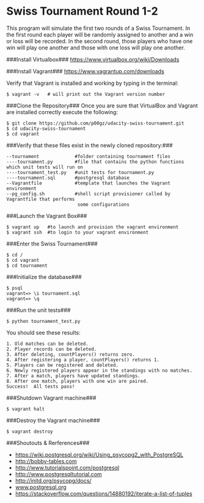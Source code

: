 # Swiss Tournament Round 1-2

This program will simulate the first two rounds of a Swiss Tournament. In the first round
each player will be randomly assigned to another and a win or loss will be recorded. In the second
round, those players who have one win will play one another and those with one loss will play one another. 

###Install Virtualbox###
https://www.virtualbox.org/wiki/Downloads


###Install Vagrant###
https://www.vagrantup.com/downloads

Verify that Vagrant is installed and working by typing in the terminal:

	$ vagrant -v   # will print out the Vagrant version number

###Clone the Repository###
Once you are sure that VirtualBox and Vagrant are installed correctly execute the following:

	$ git clone https://github.com/p00gz/udacity-swiss-tournament.git
	$ cd udacity-swiss-tournament
	$ cd vagrant

###Verify that these files exist in the newly cloned repository:###<br>

	--tournament             #folder containing tournament files
	----tournament.py        #file that contains the python functions which unit tests will run on
	----tournament_test.py   #unit tests for tournament.py
	----tournament.sql       #postgresql database
	--Vagrantfile            #template that launches the Vagrant environment
	--pg_config.sh           #shell script provisioner called by Vagrantfile that performs
                              some configurations 

###Launch the Vagrant Box###

	$ vagrant up   #to launch and provision the vagrant environment
	$ vagrant ssh  #to login to your vagrant environment

###Enter the Swiss Tournament###

	$ cd /
	$ cd vagrant
	$ cd tournament

###Initialize the database###

	$ psql
	vagrant=> \i tournament.sql
	vagrant=> \q


###Run the unit tests###

	$ python tournament_test.py

You should see these results:

	1. Old matches can be deleted.
	2. Player records can be deleted.
	3. After deleting, countPlayers() returns zero.
	4. After registering a player, countPlayers() returns 1.
	5. Players can be registered and deleted.
	6. Newly registered players appear in the standings with no matches.
	7. After a match, players have updated standings.
	8. After one match, players with one win are paired.
	Success!  All tests pass!

###Shutdown Vagrant machine###

	$ vagrant halt


###Destroy the Vagrant machine###

	$ vagrant destroy


###Shoutouts & Rerferences###
* https://wiki.postgresql.org/wiki/Using_psycopg2_with_PostgreSQL
* http://bobby-tables.com
* http://www.tutorialspoint.com/postgresql
* http://www.postgresqltutorial.com
* http://initd.org/psycopg/docs/
* www.postgresql.org
* https://stackoverflow.com/questions/14880192/iterate-a-list-of-tuples

